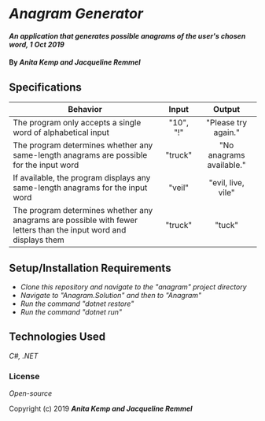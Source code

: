 # _Anagram Generator_

#### _An application that generates possible anagrams of the user's chosen word, 1 Oct 2019_

#### By _**Anita Kemp and Jacqueline Remmel**_

## Specifications

| Behavior | Input | Output |
| -------- | :---------: | :---------: |
| The program only accepts a single word of alphabetical input | "10", "!" | "Please try again." |
| The program determines whether any same-length anagrams are possible for the input word | "truck" | "No anagrams available." |
| If available, the program displays any same-length anagrams for the input word | "veil" | "evil, live, vile" |
| The program determines whether any anagrams are possible with fewer letters than the input word and displays them | "truck" | "tuck" |



## Setup/Installation Requirements

* _Clone this repository and navigate to the "anagram" project directory_
* _Navigate to "Anagram.Solution" and then to "Anagram"_
* _Run the command "dotnet restore"_
* _Run the command "dotnet run"_

## Technologies Used

_C#, .NET_

### License

*Open-source*

Copyright (c) 2019 **_Anita Kemp and Jacqueline Remmel_**